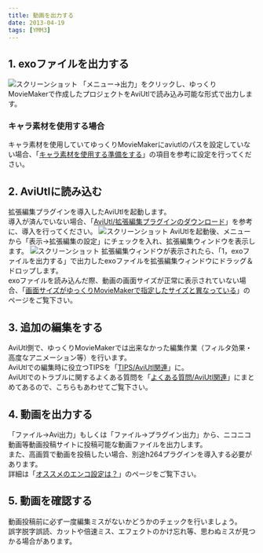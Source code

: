 ```yaml
---
title: 動画を出力する
date: 2013-04-19
tags: [YMM3]
---
```

## 1. exoファイルを出力する
![スクリーンショット](h2013419924477-1.jpg)
「メニュー→出力」をクリックし、ゆっくりMovieMakerで作成したプロジェクトをAviUtlで読み込み可能な形式で出力します。

### キャラ素材を使用する場合
キャラ素材を使用していてゆっくりMovieMakerにaviutlのパスを設定していない場合、「[キャラ素材を使用する準備をする](../charasozai/index.md)」の項目を参考に設定を行ってください。

## 2. AviUtlに読み込む
拡張編集プラグインを導入したAviUtlを起動します。  
導入が済んでいない場合、「[AviUtl/拡張編集プラグインのダウンロード](../install/h201341925739519.md)」を参考に、導入を行ってください。
![スクリーンショット](h2013419924477-2.jpg)
AviUtlを起動後、メニューから「表示→拡張編集の設定」にチェックを入れ、拡張編集ウィンドウを表示します。
![スクリーンショット](h2013419924477-3.jpg)
拡張編集ウィンドウが表示されたら、「1，exoファイルを出力する」で出力したexoファイルを拡張編集ウィンドウにドラッグ＆ドロップします。  
exoファイルを読み込んだ際、動画の画面サイズが正常に表示されていない場合、「[画面サイズがゆっくりMovieMakerで指定したサイズと異なっている](../../faq/aviutl/h2013419142026315.md)」のページをご覧下さい。

## 3. 追加の編集をする
AviUtl側で、ゆっくりMovieMakerでは出来なかった編集作業（フィルタ効果・高度なアニメーション等）を行います。  
AviUtlでの編集時に役立つTIPSを「[TIPS/AviUtl関連](../../tips/aviutl/index.md)」に。  
AviUtlでのトラブルに関するよくある質問を「[よくある質問/AviUtl関連](../../faq/aviutl/index.md)」にまとめてあるので、こちらもあわせてご覧下さい。

## 4. 動画を出力する
「ファイル→Avi出力」もしくは「ファイル→プラグイン出力」から、ニコニコ動画等動画投稿サイトに投稿可能な動画ファイルを出力します。  
また、高画質で動画を投稿したい場合、別途h264プラグインを導入する必要があります。  
詳細は「[オススメのエンコ設定は？](../../faq/aviutl/h2013419142054660.md)」のページをご覧下さい。

## 5. 動画を確認する
動画投稿前に必ず一度編集ミスがないかどうかのチェックを行いましょう。  
誤字脱字誤読、カットや倍速ミス、エフェクトのかけ忘れ等、思わぬミスが見つかる場合があります。